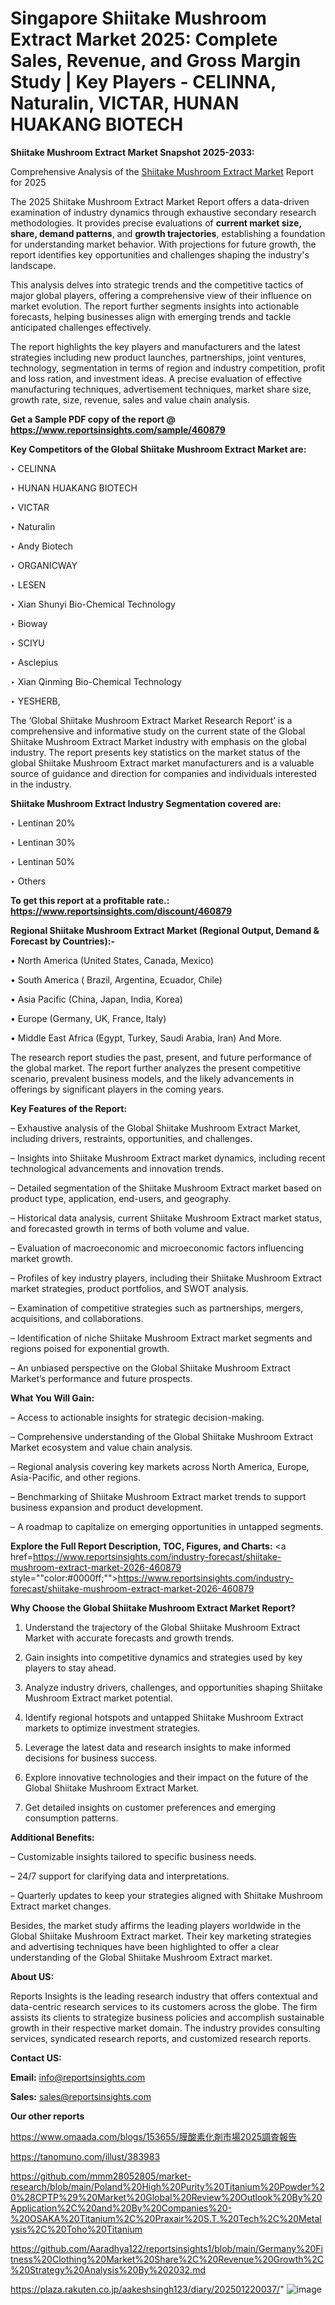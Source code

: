 # Singapore Shiitake Mushroom Extract Market 2025: Complete Sales, Revenue, and Gross Margin Study | Key Players - CELINNA, Naturalin, VICTAR, HUNAN HUAKANG BIOTECH

<strong>Shiitake Mushroom Extract Market Snapshot 2025-2033:</strong>

Comprehensive Analysis of the <a href=https://www.reportsinsights.com/sample/460879>Shiitake Mushroom Extract Market</a> Report for 2025

The 2025 Shiitake Mushroom Extract Market Report offers a data-driven examination of industry dynamics through exhaustive secondary research methodologies. It provides precise evaluations of <strong>current market size, share, demand patterns</strong>, and <strong>growth trajectories</strong>, establishing a foundation for understanding market behavior. With projections for future growth, the report identifies key opportunities and challenges shaping the industry's landscape.

This analysis delves into strategic trends and the competitive tactics of major global players, offering a comprehensive view of their influence on market evolution. The report further segments insights into actionable forecasts, helping businesses align with emerging trends and tackle anticipated challenges effectively.

The report highlights the key players and manufacturers and the latest strategies including new product launches, partnerships, joint ventures, technology, segmentation in terms of region and industry competition, profit and loss ration, and investment ideas. A precise evaluation of effective manufacturing techniques, advertisement techniques, market share size, growth rate, size, revenue, sales and value chain analysis.

<strong>Get a Sample PDF copy of the report @ <a href=https://www.reportsinsights.com/sample/460879 style=color:#0000ff;>https://www.reportsinsights.com/sample/460879</a></strong>

<strong>Key Competitors of the Global Shiitake Mushroom Extract Market are:</strong>

‣ CELINNA

‣ HUNAN HUAKANG BIOTECH

‣ VICTAR

‣ Naturalin

‣ Andy Biotech

‣ ORGANICWAY

‣ LESEN

‣ Xian Shunyi Bio-Chemical Technology

‣ Bioway

‣ SCIYU

‣ Asclepius

‣ Xian Qinming Bio-Chemical Technology

‣ YESHERB,

The ‘Global Shiitake Mushroom Extract Market Research Report’ is a comprehensive and informative study on the current state of the Global Shiitake Mushroom Extract Market industry with emphasis on the global industry. The report presents key statistics on the market status of the global Shiitake Mushroom Extract market manufacturers and is a valuable source of guidance and direction for companies and individuals interested in the industry.

<strong>Shiitake Mushroom Extract Industry Segmentation covered are:</strong>

‣ Lentinan 20%

‣ Lentinan 30%

‣ Lentinan 50%

‣ Others

<strong>To get this report at a profitable rate.: <a href=https://www.reportsinsights.com/discount/460879 style=color:#0000ff;>https://www.reportsinsights.com/discount/460879</a></strong>

<strong>Regional Shiitake Mushroom Extract Market (Regional Output, Demand &amp; Forecast by Countries):-</strong>

• North America (United States, Canada, Mexico)

• South America ( Brazil, Argentina, Ecuador, Chile)

• Asia Pacific (China, Japan, India, Korea)

• Europe (Germany, UK, France, Italy)

• Middle East Africa (Egypt, Turkey, Saudi Arabia, Iran) And More.

The research report studies the past, present, and future performance of the global market. The report further analyzes the present competitive scenario, prevalent business models, and the likely advancements in offerings by significant players in the coming years.

<strong>Key Features of the Report:</strong>

– Exhaustive analysis of the Global Shiitake Mushroom Extract Market, including drivers, restraints, opportunities, and challenges.

– Insights into Shiitake Mushroom Extract market dynamics, including recent technological advancements and innovation trends.

– Detailed segmentation of the Shiitake Mushroom Extract market based on product type, application, end-users, and geography.

– Historical data analysis, current Shiitake Mushroom Extract market status, and forecasted growth in terms of both volume and value.

– Evaluation of macroeconomic and microeconomic factors influencing market growth.

– Profiles of key industry players, including their Shiitake Mushroom Extract market strategies, product portfolios, and SWOT analysis.

– Examination of competitive strategies such as partnerships, mergers, acquisitions, and collaborations.

– Identification of niche Shiitake Mushroom Extract market segments and regions poised for exponential growth.

– An unbiased perspective on the Global Shiitake Mushroom Extract Market’s performance and future prospects.

<strong>What You Will Gain:</strong>

– Access to actionable insights for strategic decision-making.

– Comprehensive understanding of the Global Shiitake Mushroom Extract Market ecosystem and value chain analysis.

– Regional analysis covering key markets across North America, Europe, Asia-Pacific, and other regions.

– Benchmarking of Shiitake Mushroom Extract market trends to support business expansion and product development.

– A roadmap to capitalize on emerging opportunities in untapped segments.

<strong>Explore the Full Report Description, TOC, Figures, and Charts:</strong>
<a href=https://www.reportsinsights.com/industry-forecast/shiitake-mushroom-extract-market-2026-460879 style=""color:#0000ff;"">https://www.reportsinsights.com/industry-forecast/shiitake-mushroom-extract-market-2026-460879</a>

<strong>Why Choose the Global Shiitake Mushroom Extract Market Report?</strong>

1. Understand the trajectory of the Global Shiitake Mushroom Extract Market with accurate forecasts and growth trends.

2. Gain insights into competitive dynamics and strategies used by key players to stay ahead.

3. Analyze industry drivers, challenges, and opportunities shaping Shiitake Mushroom Extract market potential.

4. Identify regional hotspots and untapped Shiitake Mushroom Extract markets to optimize investment strategies.

5. Leverage the latest data and research insights to make informed decisions for business success.

6. Explore innovative technologies and their impact on the future of the Global Shiitake Mushroom Extract Market.

7. Get detailed insights on customer preferences and emerging consumption patterns.

<strong>Additional Benefits:</strong>

– Customizable insights tailored to specific business needs.

– 24/7 support for clarifying data and interpretations.

– Quarterly updates to keep your strategies aligned with Shiitake Mushroom Extract market changes.

Besides, the market study affirms the leading players worldwide in the Global Shiitake Mushroom Extract market. Their key marketing strategies and advertising techniques have been highlighted to offer a clear understanding of the Global Shiitake Mushroom Extract market.

<strong><strong>About US</strong>:</strong>

Reports Insights is the leading research industry that offers contextual and data-centric research services to its customers across the globe. The firm assists its clients to strategize business policies and accomplish sustainable growth in their respective market domain. The industry provides consulting services, syndicated research reports, and customized research reports.

<strong>Contact US:</strong>

<p class=><b>Email:</b> <a href=mailto:info@reportsinsights.com>info@reportsinsights.com</a></p>
<p class=><b>Sales:</b> <a href=mailto:sales@reportsinsights.com>sales@reportsinsights.com</a></p>

<strong>Our other reports</strong>

<a href=https://www.omaada.com/blogs/153655/膜酸素化剤市場2025調査報告>https://www.omaada.com/blogs/153655/膜酸素化剤市場2025調査報告</a>

<a href=https://tanomuno.com/illust/383983>https://tanomuno.com/illust/383983</a>

<a href=https://github.com/mmm28052805/market-research/blob/main/Poland%20High%20Purity%20Titanium%20Powder%20%28CPTP%29%20Market%20Global%20Review%20Outlook%20By%20Application%2C%20and%20By%20Companies%20-%20OSAKA%20Titanium%2C%20Praxair%20S.T.%20Tech%2C%20Metalysis%2C%20Toho%20Titanium>https://github.com/mmm28052805/market-research/blob/main/Poland%20High%20Purity%20Titanium%20Powder%20%28CPTP%29%20Market%20Global%20Review%20Outlook%20By%20Application%2C%20and%20By%20Companies%20-%20OSAKA%20Titanium%2C%20Praxair%20S.T.%20Tech%2C%20Metalysis%2C%20Toho%20Titanium</a>

<a href=https://github.com/Aaradhya122/reportsinsights1/blob/main/Germany%20Fitness%20Clothing%20Market%20Share%2C%20Revenue%20Growth%2C%20Strategy%20Analysis%20By%202032.md>https://github.com/Aaradhya122/reportsinsights1/blob/main/Germany%20Fitness%20Clothing%20Market%20Share%2C%20Revenue%20Growth%2C%20Strategy%20Analysis%20By%202032.md</a>

<a href=https://plaza.rakuten.co.jp/aakeshsingh123/diary/202501220037/>https://plaza.rakuten.co.jp/aakeshsingh123/diary/202501220037/</a>"
![image](https://github.com/user-attachments/assets/ef0304b4-8b96-4aa1-9b2b-e942de5d4801)

